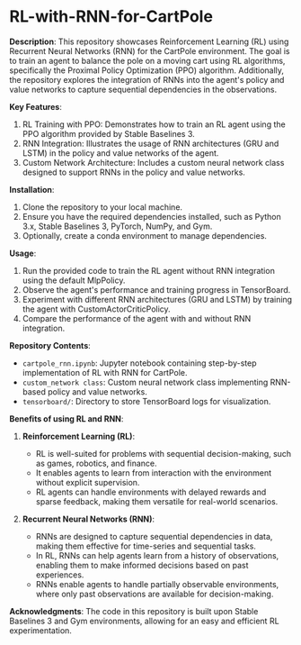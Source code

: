 # RL-with-RNN-for-CartPole

**Description**:
This repository showcases Reinforcement Learning (RL) using Recurrent Neural Networks (RNN) for the CartPole environment. The goal is to train an agent to balance the pole on a moving cart using RL algorithms, specifically the Proximal Policy Optimization (PPO) algorithm. Additionally, the repository explores the integration of RNNs into the agent's policy and value networks to capture sequential dependencies in the observations.

**Key Features**:

1. RL Training with PPO: Demonstrates how to train an RL agent using the PPO algorithm provided by Stable Baselines 3.
2. RNN Integration: Illustrates the usage of RNN architectures (GRU and LSTM) in the policy and value networks of the agent.
3. Custom Network Architecture: Includes a custom neural network class designed to support RNNs in the policy and value networks.

**Installation**:
1. Clone the repository to your local machine.
2. Ensure you have the required dependencies installed, such as Python 3.x, Stable Baselines 3, PyTorch, NumPy, and Gym.
3. Optionally, create a conda environment to manage dependencies.

**Usage**:
1. Run the provided code to train the RL agent without RNN integration using the default MlpPolicy.
2. Observe the agent's performance and training progress in TensorBoard.
3. Experiment with different RNN architectures (GRU and LSTM) by training the agent with CustomActorCriticPolicy.
4. Compare the performance of the agent with and without RNN integration.

**Repository Contents**:
- `cartpole_rnn.ipynb`: Jupyter notebook containing step-by-step implementation of RL with RNN for CartPole.
- `custom_network class`: Custom neural network class implementing RNN-based policy and value networks.
- `tensorboard/`: Directory to store TensorBoard logs for visualization.

**Benefits of using RL and RNN**:

1. **Reinforcement Learning (RL)**:
   - RL is well-suited for problems with sequential decision-making, such as games, robotics, and finance.
   - It enables agents to learn from interaction with the environment without explicit supervision.
   - RL agents can handle environments with delayed rewards and sparse feedback, making them versatile for real-world scenarios.

2. **Recurrent Neural Networks (RNN)**:
   - RNNs are designed to capture sequential dependencies in data, making them effective for time-series and sequential tasks.
   - In RL, RNNs can help agents learn from a history of observations, enabling them to make informed decisions based on past experiences.
   - RNNs enable agents to handle partially observable environments, where only past observations are available for decision-making.


**Acknowledgments**:
The code in this repository is built upon Stable Baselines 3 and Gym environments, allowing for an easy and efficient RL experimentation.
